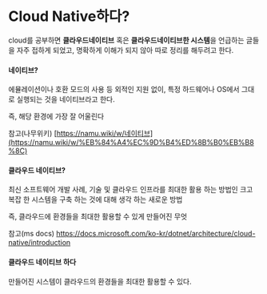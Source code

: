 # Cloud Native하다?

cloud를 공부하면 **클라우드네이티브** 혹은 **클라우드네이티브한 시스템**을 언급하는 글들을 자주 접하게 되었고, 명확하게 이해가 되지 않아 따로 정리를 해두려고 한다.

#### 네이티브?

에뮬레이션이나 호환 모드의 사용 등 외적인 지원 없이, 특정 하드웨어나 OS에서 그대로 실행되는 것을 네이티브라고 한다. 

즉, 해당 환경에 가장 잘 어울린다

참고(나무위키) [https://namu.wiki/w/네이티브](https://namu.wiki/w/%EB%84%A4%EC%9D%B4%ED%8B%B0%EB%B8%8C)



#### 클라우드 네이티브?

최신 소프트웨어 개발 사례, 기술 및 클라우드 인프라를 최대한 활용 하는 방법인 크고 복잡 한 시스템을 구축 하는 것에 대해 생각 하는 새로운 방법

즉, 클라우드에 환경들을 최대한 활용할 수 있게 만들어진 무엇

참고(ms docs) https://docs.microsoft.com/ko-kr/dotnet/architecture/cloud-native/introduction



#### 클라우드 네이티브 하다

만들어진 시스템이 클라우드의 환경들을 최대한 활용할 수 있다.

